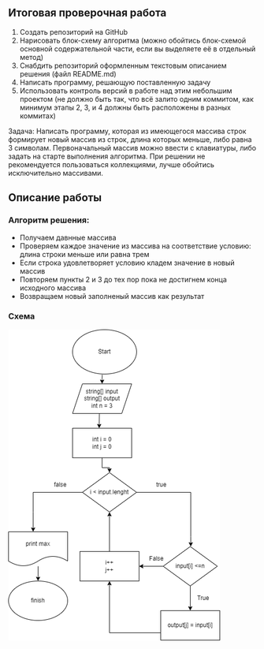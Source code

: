 ## **Итоговая проверочная работа**

1. Создать репозиторий на GitHub
2. Нарисовать блок-схему алгоритма (можно обойтись блок-схемой основной содержательной части, если вы выделяете её в отдельный метод)
3. Снабдить репозиторий оформленным текстовым описанием решения (файл README.md)
4. Написать программу, решающую поставленную задачу
5. Использовать контроль версий в работе над этим небольшим проектом (не должно быть так, что всё залито одним коммитом, как минимум этапы 2, 3, и 4 должны быть расположены в разных коммитах)

Задача: Написать программу, которая из имеющегося массива строк формирует новый массив из строк, длина которых меньше, либо равна 3 символам. Первоначальный массив можно ввести с клавиатуры, либо задать на старте выполнения алгоритма. При решении не рекомендуется пользоваться коллекциями, лучше обойтись исключительно массивами.

## Описание работы

 
### Алгоритм решения:
- Получаем давнные массива
- Проверяем каждое значение из массива на соответствие условию: длина строки меньше или равна трем
- Если строка удовлетворяет условию кладем значение в новый массив
- Повторяем пункты 2 и 3 до тех пор пока не достигнем конца исходного массива
- Возвращаем новый заполненый массив как результат

### Схема
![](diargam.png)
